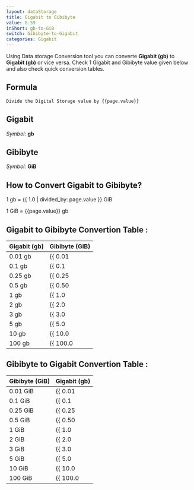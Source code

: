 ```yaml
---
layout: dataStorage
title: Gigabit to Gibibyte
value: 8.59
inShort: gb-to-GiB
switch: Gibibyte-to-Gigabit
categories: Gigabit
---
```


Using Data storage Conversion tool you can converte **Gigabit (gb)** to **Gigabit (gb)** or vice versa. Check 1 Gigabit and Gibibyte value given below and also check quick conversion tables.

## Formula
`Divide the Digital Storage value by {{page.value}}`

## Gigabit
*Symbol:* **gb**

## Gibibyte
*Symbol:* **GiB**

## How to Convert Gigabit to Gibibyte?

1 gb = {{ 1.0 | divided_by: page.value }} GiB

1 GiB = {{page.value}} gb


## Gigabit to Gibibyte Convertion Table :

| Gigabit (gb) | Gibibyte (GiB) |
| ---- | ---- |
| 0.01 gb | {{ 0.01 | divided_by: page.value }} GiB |
| 0.1 gb | {{ 0.1 | divided_by: page.value }} GiB |
| 0.25 gb | {{ 0.25 | divided_by: page.value }} GiB |
| 0.5 gb | {{ 0.50 | divided_by: page.value }} GiB |
| 1 gb | {{ 1.0 | divided_by: page.value }} GiB |
| 2 gb | {{ 2.0 | divided_by: page.value }} GiB |
| 3 gb | {{ 3.0 | divided_by: page.value }} GiB |
| 5 gb | {{ 5.0 | divided_by: page.value }} GiB |
| 10 gb | {{ 10.0 | divided_by: page.value }} GiB |
| 100 gb | {{ 100.0 | divided_by: page.value }} GiB |

## Gibibyte to Gigabit Convertion Table :

| Gibibyte (GiB) | Gigabit (gb) |
| ---- | ---- |
| 0.01 GiB | {{ 0.01 | times: page.value }} gb |
| 0.1 GiB | {{ 0.1 | times: page.value }} gb |
| 0.25 GiB | {{ 0.25 | times: page.value }} gb |
| 0.5 GiB | {{ 0.50 | times: page.value }} gb |
| 1 GiB | {{ 1.0 | times: page.value }} gb |
| 2 GiB | {{ 2.0 | times: page.value }} gb |
| 3 GiB | {{ 3.0 | times: page.value }} gb |
| 5 GiB | {{ 5.0 | times: page.value }} gb |
| 10 GiB | {{ 10.0 | times: page.value }} gb |
| 100 GiB | {{ 100.0 | times: page.value }} gb |


<script>
document.getElementById('selectInput')[10].selected = true
document.getElementById('selectOutput')[13].selected = true
</script>
